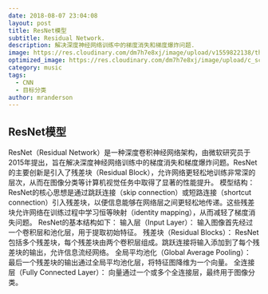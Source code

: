 ```yaml
---
date: 2018-08-07 23:04:08
layout: post
title: ResNet模型
subtitle: Residual Network.
description: 解决深度神经网络训练中的梯度消失和梯度爆炸问题.
image: https://res.cloudinary.com/dm7h7e8xj/image/upload/v1559822138/theme10_xenudc.jpg
optimized_image: https://res.cloudinary.com/dm7h7e8xj/image/upload/c_scale,w_380/v1559822138/theme10_xenudc.jpg
category: music
tags:
  - CNN
  - 目标分类
author: mranderson
---
```


## ResNet模型

ResNet（Residual Network）是一种深度卷积神经网络架构，由微软研究员于2015年提出，旨在解决深度神经网络训练中的梯度消失和梯度爆炸问题。ResNet的主要创新是引入了残差块（Residual Block），允许网络更轻松地训练非常深的层次，从而在图像分类等计算机视觉任务中取得了显著的性能提升。
模型结构：
ResNet的核心思想是通过跳跃连接（skip connection）或短路连接（shortcut connection）引入残差块，以便信息能够在网络层之间更轻松地传递。这些残差块允许网络在训练过程中学习恒等映射（identity mapping），从而减轻了梯度消失问题。
ResNet的基本结构如下：
输入层（Input Layer）： 输入图像首先经过一个卷积层和池化层，用于提取初始特征。
残差块（Residual Blocks）： ResNet包括多个残差块，每个残差块由两个卷积层组成。跳跃连接将输入添加到了每个残差块的输出，允许信息流经网络。
全局平均池化（Global Average Pooling）： 最后一个残差块的输出通过全局平均池化层，将特征图降维为一个向量。
全连接层（Fully Connected Layer）： 向量通过一个或多个全连接层，最终用于图像分类。




















